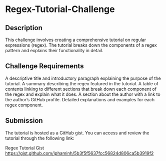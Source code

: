 # Regex-Tutorial-Challenge

## Description
This challenge involves creating a comprehensive tutorial on regular expressions (regex). The tutorial breaks down the components of a regex pattern and explains their functionality in detail.

## Challenge Requirements
A descriptive title and introductory paragraph explaining the purpose of the tutorial.
A summary describing the regex featured in the tutorial.
A table of contents linking to different sections that break down each component of the regex and explain what it does.
A section about the author with a link to the author’s GitHub profile.
Detailed explanations and examples for each regex component.
## Submission
The tutorial is hosted as a GitHub gist. You can access and review the tutorial through the following link:

Regex Tutorial Gist https://gist.github.com/iphaminh/5b3f5f5637fcc56824d806ca5b3919f2

